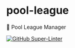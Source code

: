# pool-league
🎱 Pool League Manager  

[![GitHub Super-Linter](https://github.com/frank-connolly/iron-bank/workflows/Lint%20Code%20Base/badge.svg)](https://github.com/marketplace/actions/super-linter)
